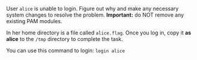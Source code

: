 
User `alice` is unable to login. Figure out why and make any necessary system changes to resolve the problem. **Important:** do NOT remove any existing PAM modules.

In her home directory is a file called `alice.flag`. Once you log in, copy it **as alice** to the `/tmp` directory to complete the task.

You can use this command to login:
`login alice`
